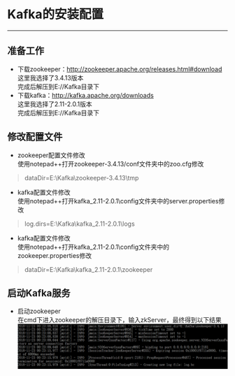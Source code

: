 # Kafka的安装配置
***
## 准备工作
* 下载zookeeper：http://zookeeper.apache.org/releases.html#download  
这里我选择了3.4.13版本  
完成后解压到E://Kafka目录下
* 下载kafka：http://kafka.apache.org/downloads  
这里我选择了2.11-2.0.1版本  
完成后解压到E://Kafka目录下
## 修改配置文件
* zookeeper配置文件修改  
使用notepad++打开zookeeper-3.4.13/conf文件夹中的zoo.cfg修改 
> dataDir=E:\\Kafka\zookeeper-3.4.13\\tmp
* kafka配置文件修改  
使用notepad++打开kafka_2.11-2.0.1\config文件夹中的server.properties修改
> log.dirs=E:\\Kafka\kafka_2.11-2.0.1\logs  
* kafka配置文件修改  
使用notepad++打开kafka_2.11-2.0.1\config文件夹中的zookeeper.properties修改
> dataDir=E:\\Kafka\kafka_2.11-2.0.1\zookeeper
## 启动Kafka服务
* 启动zookeeper  
在cmd下进入zookeeper的解压目录下，输入zkServer，最终得到以下结果  
![img0](img0.png)

